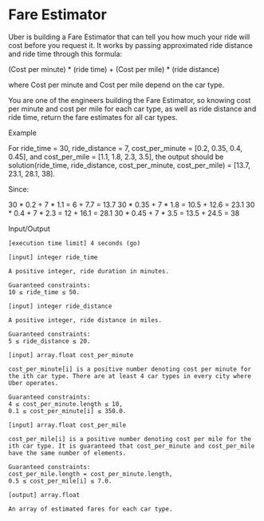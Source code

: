 # Fare Estimator
Uber is building a Fare Estimator that can tell you how much your ride will cost before you request it. It works by passing approximated ride distance and ride time through this formula:

(Cost per minute) * (ride time) + (Cost per mile) * (ride distance)

where Cost per minute and Cost per mile depend on the car type.

You are one of the engineers building the Fare Estimator, so knowing cost per minute and cost per mile for each car type, as well as ride distance and ride time, return the fare estimates for all car types.

Example

For
ride_time = 30,
ride_distance = 7,
cost_per_minute = [0.2, 0.35, 0.4, 0.45], and
cost_per_mile = [1.1, 1.8, 2.3, 3.5], the output should be
solution(ride_time, ride_distance, cost_per_minute, cost_per_mile) = [13.7, 23.1, 28.1, 38].

Since:

30 * 0.2 + 7 * 1.1 = 6 + 7.7 = 13.7
30 * 0.35 + 7 * 1.8 = 10.5 + 12.6 = 23.1
30 * 0.4 + 7 * 2.3 = 12 + 16.1 = 28.1
30 * 0.45 + 7 * 3.5 = 13.5 + 24.5 = 38

Input/Output

    [execution time limit] 4 seconds (go)

    [input] integer ride_time

    A positive integer, ride duration in minutes.

    Guaranteed constraints:
    10 ≤ ride_time ≤ 50.

    [input] integer ride_distance

    A positive integer, ride distance in miles.

    Guaranteed constraints:
    5 ≤ ride_distance ≤ 20.

    [input] array.float cost_per_minute

    cost_per_minute[i] is a positive number denoting cost per minute for the ith car type. There are at least 4 car types in every city where Uber operates.

    Guaranteed constraints:
    4 ≤ cost_per_minute.length ≤ 10,
    0.1 ≤ cost_per_minute[i] ≤ 350.0.

    [input] array.float cost_per_mile

    cost_per_mile[i] is a positive number denoting cost per mile for the ith car type. It is guaranteed that cost_per_minute and cost_per_mile have the same number of elements.

    Guaranteed constraints:
    cost_per_mile.length = cost_per_minute.length,
    0.5 ≤ cost_per_mile[i] ≤ 7.0.

    [output] array.float

    An array of estimated fares for each car type.
